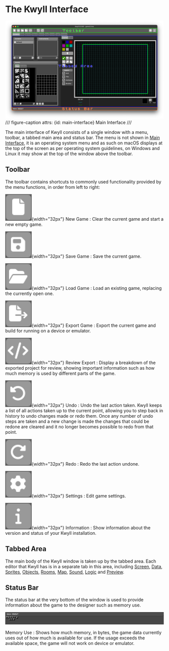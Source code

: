 # The Kwyll Interface

![Main Interface](../assets/main_interface.png)
/// figure-caption
    attrs: {id: main-interface}
Main Interface
///

The main interface of Kwyll consists of a single window with a menu, toolbar, a
tabbed main area and status bar. The menu is not shown in [Main
Interface](#main-interface), it is an operating system menu and as such on macOS
displays at the top of the screen as per operating system guidelines, on Windows
and Linux it may show at the top of the window above the toolbar.


## Toolbar

The toolbar contains shortcuts to commonly used functionality provided by the 
menu functions, in order from left to right:

![](../assets/new_file.png){width="32px"} New Game 
: Clear the current game and start a new empty game.

![](../assets/save.png){width="32px"} Save Game 
: Save the current game.

![](../assets/open_file.png){width="32px"} Load Game
: Load an existing game, replacing the currently open one.

![](../assets/export_project.png){width="32px"} Export Game
: Export the current game and build for running on a device or emulator.

![](../assets/review_project.png){width="32px"} Review Export
: Display a breakdown of the exported project for review, showing important
  information such as how much memory is used by different parts of the game.

![](../assets/undo.png){width="32px"} Undo
: Undo the last action taken. Kwyll keeps a list of all actions taken up to
  the current point, allowing you to step back in history to undo changes made
  or redo them. Once any number of undo steps are taken and a new change is made
  the changes that could be redone are cleared and it no longer becomes possible
  to redo from that point.

![](../assets/redo.png){width="32px"} Redo
: Redo the last action undone. 

![](../assets/settings.png){width="32px"} Settings
: Edit game settings. 

![](../assets/about.png){width="32px"} Information
: Show information about the version and status of your Kwyll installation. 


## Tabbed Area

The main body of the Kwyll window is taken up by the tabbed area. Each editor that
Kwyll has is in a separate tab in this area, including [Screen](./screen_editor.md),
[Data](./data_editor.md), [Sprites](./sprite_editor.md), [Objects](./object_editor.md),
[Rooms](./room_editor.md), [Map](./map_editor.md), [Sound](./sound_editor.md),
[Logic](./logic_editor.md) and [Preview](./preview.md).


## Status Bar

The status bar at the very bottom of the window is used to provide information
about the game to the designer such as memory use.

![Status Bar](../assets/status_bar.png)

Memory Use
: Shows how much memory, in bytes, the game data currently uses out of how much
  is available for use. If the usage exceeds the available space, the game will not work
  on device or emulator.
